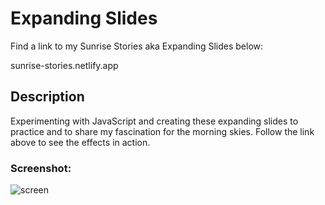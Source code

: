# Expanding Slides

Find a link to my Sunrise Stories aka Expanding Slides below:

sunrise-stories.netlify.app

## Description

Experimenting with JavaScript and creating these expanding slides to practice and to share my fascination for the morning skies.
Follow the link above to see the effects in action. 

### Screenshot:

![screen](images/screenshot.png "Screen")
